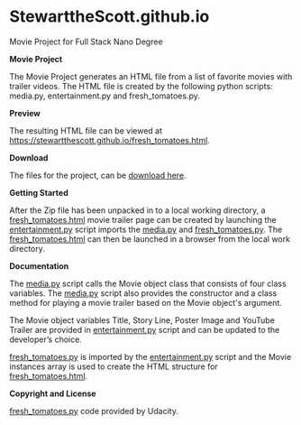 # **StewarttheScott.github.io**
Movie Project for Full Stack Nano Degree


**Movie Project**

The Movie Project generates an HTML file from a list of
favorite movies with trailer videos. The HTML file is created by the following python
scripts: media.py, entertainment.py and fresh_tomatoes.py. 

**Preview**

The resulting HTML file can be viewed at https://stewartthescott.github.io/fresh_tomatoes.html.

**Download**

The files for the project, can be [download here](https://stewartthescott.github.io/download/StewarttheScott.github.io-master.zip).

**Getting Started**

After the Zip file has been unpacked in to a local working directory, a [fresh_tomatoes.html](https://stewartthescott.github.io/fresh_tomatoes.html)
movie trailer page can be created by launching the [entertainment.py](https://github.com/StewarttheScott/StewarttheScott.github.io/blob/master/entertainment_center.py)
script imports the [media.py](https://github.com/StewarttheScott/StewarttheScott.github.io/blob/master/media.py) and [fresh_tomatoes.py](https://github.com/StewarttheScott/StewarttheScott.github.io/blob/master/fresh_tomatoes.py). The [fresh_tomatoes.html](https://stewartthescott.github.io/fresh_tomatoes.html) can then be launched in a browser from the local work directory.

**Documentation**

The [media.py](https://github.com/StewarttheScott/StewarttheScott.github.io/blob/master/media.py) script calls 
the Movie object class that consists of four class variables. The [media.py](https://github.com/StewarttheScott/StewarttheScott.github.io/blob/master/media.py) script also provides the
constructor and a class method for playing a movie trailer based on the Movie object's argument. 

The Movie object variables Title, Story Line, Poster
Image and YouTube Trailer are provided in [entertainment.py](https://github.com/StewarttheScott/StewarttheScott.github.io/blob/master/entertainment_center.py) script and can be updated to the developer’s choice.

[fresh_tomatoes.py](https://github.com/StewarttheScott/StewarttheScott.github.io/blob/master/fresh_tomatoes.py) is imported by the [entertainment.py](https://github.com/StewarttheScott/StewarttheScott.github.io/blob/master/entertainment_center.py) script and the Movie
instances array is used to create the HTML structure for [fresh_tomatoes.html](https://stewartthescott.github.io/fresh_tomatoes.html).

**Copyright and License**

[fresh_tomatoes.py](https://github.com/StewarttheScott/StewarttheScott.github.io/blob/master/fresh_tomatoes.py) code provided by Udacity.


 

